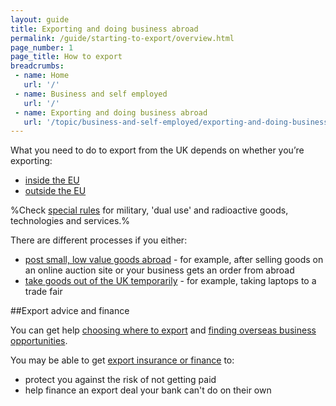 ```yaml
---
layout: guide
title: Exporting and doing business abroad
permalink: /guide/starting-to-export/overview.html
page_number: 1
page_title: How to export
breadcrumbs:
 - name: Home
   url: '/'
 - name: Business and self employed
   url: '/'
 - name: Exporting and doing business abroad
   url: '/topic/business-and-self-employed/exporting-and-doing-business-abroad.html'   
---
```


What you need to do to export from the UK depends on whether you’re exporting:

- [inside the EU](/guide/starting-to-export/move-goods-inside-the-eu.html)
- [outside the EU](/guide/starting-to-export/export-outside-the-eu.html)

%Check [special rules](https://govuk-import-export.herokuapp.com/guide/starting-to-export/export-licences.html) for military, 'dual use' and radioactive goods, technologies and services.%

There are different processes if you either:

- [post small, low value goods abroad](https://www.gov.uk/send-goods-abroad) - for example, after selling goods on an online auction site or your business gets an order from abroad
- [take goods out of the UK temporarily](/guide/take-goods-out-uk-temporarily-for-business/overview.html) - for example, taking laptops to a trade fair

##Export advice and finance

You can get help [choosing where to export](/answer/choosing-export-market-ukti.html) and [finding overseas business opportunities](/start/find-overseas-business-opportunities.html).

You may be able to get [export insurance or finance](/export-insurance-export-finance.html) to:

- protect you against the risk of not getting paid  
- help finance an export deal your bank can't do on their own   
